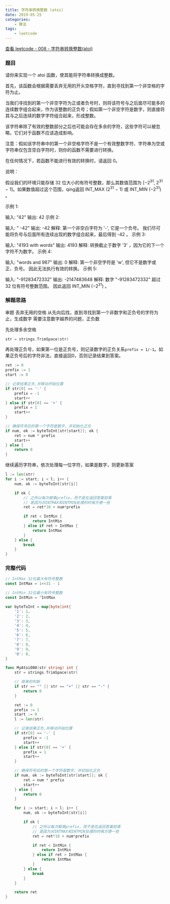 ```yaml
---
title: 字符串转换整数 (atoi)
date: 2019-05-25
categories:
    - 算法
tags:
    - leetcode
---
```


[查看 leetcode - 008 - 字符串转换整数(atoi)](https://leetcode.com/problems/string-to-integer-atoi/ "leetcode - 008 - 字符串转换整数(atoi)")

### 题目

请你来实现一个 atoi 函数，使其能将字符串转换成整数。

首先，该函数会根据需要丢弃无用的开头空格字符，直到寻找到第一个非空格的字符为止。

当我们寻找到的第一个非空字符为正或者负号时，则将该符号与之后面尽可能多的连续数字组合起来，作为该整数的正负号；假如第一个非空字符是数字，则直接将其与之后连续的数字字符组合起来，形成整数。

该字符串除了有效的整数部分之后也可能会存在多余的字符，这些字符可以被忽略，它们对于函数不应该造成影响。

注意：假如该字符串中的第一个非空格字符不是一个有效整数字符、字符串为空或字符串仅包含空白字符时，则你的函数不需要进行转换。

在任何情况下，若函数不能进行有效的转换时，请返回 0。

说明：

假设我们的环境只能存储 32 位大小的有符号整数，那么其数值范围为 [−2<sup>31</sup>,  2<sup>31</sup> − 1]。如果数值超过这个范围，qing返回  INT_MAX (2<sup>31</sup> − 1) 或 INT_MIN (−2<sup>31</sup>) 。

示例 1:

输入: "42"
输出: 42
示例 2:

输入: "   -42"
输出: -42
解释: 第一个非空白字符为 '-', 它是一个负号。
     我们尽可能将负号与后面所有连续出现的数字组合起来，最后得到 -42 。
示例 3:

输入: "4193 with words"
输出: 4193
解释: 转换截止于数字 '3' ，因为它的下一个字符不为数字。
示例 4:

输入: "words and 987"
输出: 0
解释: 第一个非空字符是 'w', 但它不是数字或正、负号。
     因此无法执行有效的转换。
示例 5:

输入: "-91283472332"
输出: -2147483648
解释: 数字 "-91283472332" 超过 32 位有符号整数范围。
     因此返回 INT_MIN (−2<sup>31</sup>) 。

<!-- more -->

### 解题思路

审题 丢弃无用的空格 从先向后找，直到寻找到第一个非数字和正负号的字符为止，生成数字 需要注意数字越界的问题，正负数

先处理多余空格

```go
str = strings.TrimSpace(str)
```

再处理正负号，如果第一位是正负号，则记录数字的正负关系`prefix = 1/-1`。如果正负号后的字符非法，直接返回0，否则记录结果到答案。

```go
ret := 0
prefix := 1
start := 0

// 记录结果正负,并移动开始位置
if str[0] == '-' {
    prefix = -1
	start++
} else if str[0] == '+' {
    prefix = 1
	start++
}

// 确保符号后的第一个字符是数字，并初始化正负
if num, ok := byteToInt[str[start]]; ok {
    ret = num * prefix
	start++
} else {
    return 0
}
```

继续遍历字符串，依次处理每一位字符，如果是数字，则更新答案

```go
l := len(str)
for i := start; i < l; i++ {
    num, ok := byteToInt[str[i]]

    if ok {
	    // 之所以每次都乘prefix，而不是在返回答案前乘
		// 是因为对INTMAX和INTMIN处理的时候方便一些
		ret = ret*10 + num*prefix

		if ret < IntMin {
		    return IntMin
        } else if ret > IntMax {
            return IntMax
        }
    } else {
        break
    }
}
```

### 完整代码

```go
// IntMax 32位最大有符号整数
const IntMax = 1<<31 - 1

// IntMin 32位最小有符号整数
const IntMin = ^IntMax

var byteToInt = map[byte]int{
	'1': 1,
	'2': 2,
	'3': 3,
	'4': 4,
	'5': 5,
	'6': 6,
	'7': 7,
	'8': 8,
	'9': 9,
	'0': 0,
}

func MyAtoi008(str string) int {
	str = strings.TrimSpace(str)

	// 简单的判断
	if str == "" || str == "+" || str == "-" {
		return 0
	}

	ret := 0
	prefix := 1
	start := 0
	l := len(str)

	// 记录结果正负,并移动开始位置
	if str[0] == '-' {
		prefix = -1
		start++
	} else if str[0] == '+' {
		prefix = 1
		start++
	}

	// 确保符号后的第一个字符是数字，并初始化正负
	if num, ok := byteToInt[str[start]]; ok {
		ret = num * prefix
		start++
	} else {
		return 0
	}

	for i := start; i < l; i++ {
		num, ok := byteToInt[str[i]]

		if ok {
			// 之所以每次都乘prefix，而不是在返回答案前乘
			// 是因为对INTMAX和INTMIN处理的时候方便一些
			ret = ret*10 + num*prefix

			if ret < IntMin {
				return IntMin
			} else if ret > IntMax {
				return IntMax
			}
		} else {
			break
		}
	}

	return ret
}
```
